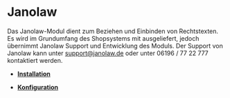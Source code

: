 # Janolaw 

Das Janolaw-Modul dient zum Beziehen und Einbinden von Rechtstexten. Es wird im Grundumfang des Shopsystems mit ausgeliefert, jedoch übernimmt Janolaw Support und Entwicklung des Moduls. Der Support von Janolaw kann unter support@janolaw.de oder unter 06196 / 77 22 777 kontaktiert werden.

-   **[Installation](7_4_17_1_Installation.md)**  

-   **[Konfiguration](7_4_17_2_Konfiguration.md)**  




